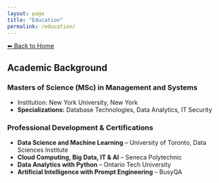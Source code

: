 ```yaml
---
layout: page
title: "Education"
permalink: /education/
---
```


[⬅ Back to Home](/)

## Academic Background

### Masters of Science (MSc) in Management and Systems
- Institution: New York University, New York  
- **Specializations:** Database Technologies, Data Analytics, IT Security  

### Professional Development & Certifications
- **Data Science and Machine Learning** – University of Toronto, Data Sciences Institute  
- **Cloud Computing, Big Data, IT & AI** – Seneca Polytechnic  
- **Data Analytics with Python** – Ontario Tech University  
- **Artificial Intelligence with Prompt Engineering** – BusyQA
